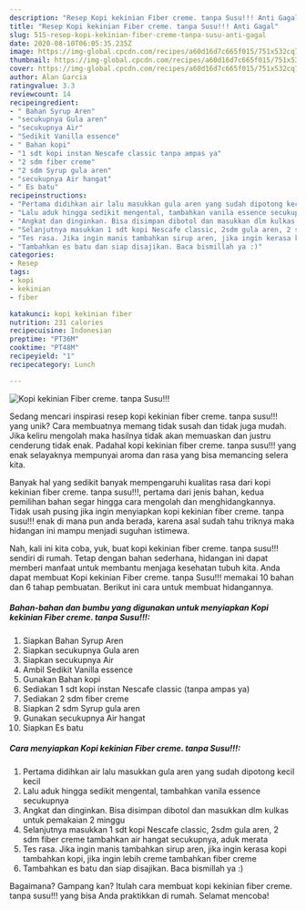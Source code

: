 ```yaml
---
description: "Resep Kopi kekinian Fiber creme. tanpa Susu!!! Anti Gagal"
title: "Resep Kopi kekinian Fiber creme. tanpa Susu!!! Anti Gagal"
slug: 515-resep-kopi-kekinian-fiber-creme-tanpa-susu-anti-gagal
date: 2020-08-10T06:05:35.235Z
image: https://img-global.cpcdn.com/recipes/a60d16d7c665f015/751x532cq70/kopi-kekinian-fiber-creme-tanpa-susu-foto-resep-utama.jpg
thumbnail: https://img-global.cpcdn.com/recipes/a60d16d7c665f015/751x532cq70/kopi-kekinian-fiber-creme-tanpa-susu-foto-resep-utama.jpg
cover: https://img-global.cpcdn.com/recipes/a60d16d7c665f015/751x532cq70/kopi-kekinian-fiber-creme-tanpa-susu-foto-resep-utama.jpg
author: Alan Garcia
ratingvalue: 3.3
reviewcount: 14
recipeingredient:
- " Bahan Syrup Aren"
- "secukupnya Gula aren"
- "secukupnya Air"
- "Sedikit Vanilla essence"
- " Bahan kopi"
- "1 sdt kopi instan Nescafe classic tanpa ampas ya"
- "2 sdm fiber creme"
- "2 sdm Syrup gula aren"
- "secukupnya Air hangat"
- " Es batu"
recipeinstructions:
- "Pertama didihkan air lalu masukkan gula aren yang sudah dipotong kecil kecil"
- "Lalu aduk hingga sedikit mengental, tambahkan vanila essence secukupnya"
- "Angkat dan dinginkan. Bisa disimpan dibotol dan masukkan dlm kulkas untuk pemakaian 2 minggu"
- "Selanjutnya masukkan 1 sdt kopi Nescafe classic, 2sdm gula aren, 2 sdm fiber creme tambahkan air hangat secukupnya, aduk merata"
- "Tes rasa. Jika ingin manis tambahkan sirup aren, jika ingin kerasa kopi tambahkan kopi, jika ingin lebih creme tambahkan fiber creme"
- "Tambahkan es batu dan siap disajikan. Baca bismillah ya :)"
categories:
- Resep
tags:
- kopi
- kekinian
- fiber

katakunci: kopi kekinian fiber 
nutrition: 231 calories
recipecuisine: Indonesian
preptime: "PT36M"
cooktime: "PT48M"
recipeyield: "1"
recipecategory: Lunch

---
```



![Kopi kekinian Fiber creme. tanpa Susu!!!](https://img-global.cpcdn.com/recipes/a60d16d7c665f015/751x532cq70/kopi-kekinian-fiber-creme-tanpa-susu-foto-resep-utama.jpg)

Sedang mencari inspirasi resep kopi kekinian fiber creme. tanpa susu!!! yang unik? Cara membuatnya memang tidak susah dan tidak juga mudah. Jika keliru mengolah maka hasilnya tidak akan memuaskan dan justru cenderung tidak enak. Padahal kopi kekinian fiber creme. tanpa susu!!! yang enak selayaknya mempunyai aroma dan rasa yang bisa memancing selera kita.



Banyak hal yang sedikit banyak mempengaruhi kualitas rasa dari kopi kekinian fiber creme. tanpa susu!!!, pertama dari jenis bahan, kedua pemilihan bahan segar hingga cara mengolah dan menghidangkannya. Tidak usah pusing jika ingin menyiapkan kopi kekinian fiber creme. tanpa susu!!! enak di mana pun anda berada, karena asal sudah tahu triknya maka hidangan ini mampu menjadi suguhan istimewa.


Nah, kali ini kita coba, yuk, buat kopi kekinian fiber creme. tanpa susu!!! sendiri di rumah. Tetap dengan bahan sederhana, hidangan ini dapat memberi manfaat untuk membantu menjaga kesehatan tubuh kita. Anda dapat membuat Kopi kekinian Fiber creme. tanpa Susu!!! memakai 10 bahan dan 6 tahap pembuatan. Berikut ini cara untuk membuat hidangannya.

<!--inarticleads1-->

##### Bahan-bahan dan bumbu yang digunakan untuk menyiapkan Kopi kekinian Fiber creme. tanpa Susu!!!:

1. Siapkan  Bahan Syrup Aren
1. Siapkan secukupnya Gula aren
1. Siapkan secukupnya Air
1. Ambil Sedikit Vanilla essence
1. Gunakan  Bahan kopi
1. Sediakan 1 sdt kopi instan Nescafe classic (tanpa ampas ya)
1. Sediakan 2 sdm fiber creme
1. Siapkan 2 sdm Syrup gula aren
1. Gunakan secukupnya Air hangat
1. Siapkan  Es batu




<!--inarticleads2-->

##### Cara menyiapkan Kopi kekinian Fiber creme. tanpa Susu!!!:

1. Pertama didihkan air lalu masukkan gula aren yang sudah dipotong kecil kecil
1. Lalu aduk hingga sedikit mengental, tambahkan vanila essence secukupnya
1. Angkat dan dinginkan. Bisa disimpan dibotol dan masukkan dlm kulkas untuk pemakaian 2 minggu
1. Selanjutnya masukkan 1 sdt kopi Nescafe classic, 2sdm gula aren, 2 sdm fiber creme tambahkan air hangat secukupnya, aduk merata
1. Tes rasa. Jika ingin manis tambahkan sirup aren, jika ingin kerasa kopi tambahkan kopi, jika ingin lebih creme tambahkan fiber creme
1. Tambahkan es batu dan siap disajikan. Baca bismillah ya :)




Bagaimana? Gampang kan? Itulah cara membuat kopi kekinian fiber creme. tanpa susu!!! yang bisa Anda praktikkan di rumah. Selamat mencoba!
